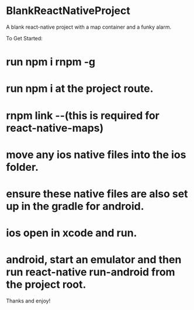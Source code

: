 # BlankReactNativeProject

A blank react-native project with a map container and a funky alarm.

To Get Started:
# run npm i rnpm -g
# run npm i at the project route.
# rnpm link --(this is required for react-native-maps)
# move any ios native files into the ios folder.
# ensure these native files are also set up in the gradle for android.
# ios open in xcode and run.
# android, start an emulator and then run react-native run-android from the project root.

Thanks and enjoy!
